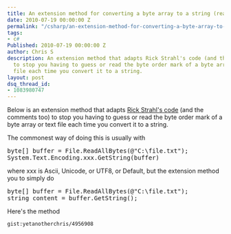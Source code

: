 ```yaml
---
title: An extension method for converting a byte array to a string (reading its BOM)
date: 2010-07-19 00:00:00 Z
permalink: "/csharp/an-extension-method-for-converting-a-byte-array-to-a-string-reading-its-bom/"
tags:
- c#
Published: 2010-07-19 00:00:00 Z
author: Chris S
description: An extension method that adapts Rick Strahl's code (and the comments too)
  to stop you having to guess or read the byte order mark of a byte array or text
  file each time you convert it to a string.
layout: post
dsq_thread_id:
- 1083980747
---
```


Below is an extension method that adapts [Rick Strahl's code][1] (and the comments too) to stop you having to guess or read the byte order mark of a byte array or text file each time you convert it to a string.

The commonest way of doing this is usually with 

<pre>byte[] buffer = File.ReadAllBytes(@"C:\file.txt");
System.Text.Encoding.xxx.GetString(buffer)
</pre>

where xxx is Ascii, Unicode, or UTF8, or Default, but the extension method you to simply do

<!--more-->

<pre>byte[] buffer = File.ReadAllBytes(@"C:\file.txt");
string content = buffer.GetString();
</pre>

Here's the method

`gist:yetanotherchris/4956908`

 [1]: http://www.west-wind.com/WebLog/posts/197245.aspx